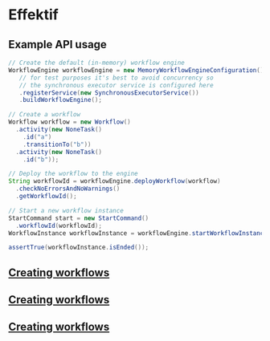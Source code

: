 Effektif
========

## Example API usage

```java
// Create the default (in-memory) workflow engine
WorkflowEngine workflowEngine = new MemoryWorkflowEngineConfiguration()
   // for test purposes it's best to avoid concurrency so 
   // the synchronous executor service is configured here
   .registerService(new SynchronousExecutorService())
   .buildWorkflowEngine();

// Create a workflow
Workflow workflow = new Workflow()
  .activity(new NoneTask()
    .id("a")
    .transitionTo("b"))
  .activity(new NoneTask()
    .id("b"));

// Deploy the workflow to the engine
String workflowId = workflowEngine.deployWorkflow(workflow)
  .checkNoErrorsAndNoWarnings()
  .getWorkflowId();

// Start a new workflow instance
StartCommand start = new StartCommand()
  .workflowId(workflowId);
WorkflowInstance workflowInstance = workflowEngine.startWorkflowInstance(start);

assertTrue(workflowInstance.isEnded());
```

## [Creating workflows](tree/master/docs/01-creating-workflows.md)
## [Creating workflows](./tree/master/docs/01-creating-workflows.md)
## [Creating workflows](https://github.com/effektif/effektif-oss/tree/master/docs/01-creating-workflows.md)

